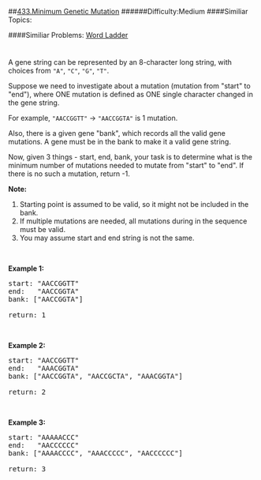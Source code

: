 ##[433.Minimum Genetic Mutation](https://leetcode.com/problems/minimum-genetic-mutation/description/ "433.Minimum Genetic Mutation")
######Difficulty:Medium
####Similiar Topics:

####Similiar Problems:
  [Word Ladder](https://leetcode.com//problems/word-ladder)
<div class="question-description__3U1T" style="padding-top: 10px;"><div><p>A gene string can be represented by an 8-character long string, with choices from <code>"A"</code>, <code>"C"</code>, <code>"G"</code>, <code>"T"</code>.</p>

<p>Suppose we need to investigate about a mutation (mutation from "start" to "end"), where ONE mutation is defined as ONE single character changed in the gene string.</p>

<p>For example, <code>"AACCGGTT"</code> -&gt; <code>"AACCGGTA"</code> is 1 mutation.</p>

<p>Also, there is a given gene "bank", which records all the valid gene mutations. A gene must be in the bank to make it a valid gene string.</p>

<p>Now, given 3 things - start, end, bank, your task is to determine what is the minimum number of mutations needed to mutate from "start" to "end". If there is no such a mutation, return -1.</p>

<p><b>Note:</b></p>

<ol>
	<li>Starting point is assumed to be valid, so it might not be included in the bank.</li>
	<li>If multiple mutations are needed, all mutations during in the sequence must be valid.</li>
	<li>You may assume start and end string is not the same.</li>
</ol>

<p>&#160;</p>

<p><b>Example 1:</b></p>

<pre>start: "AACCGGTT"
end:   "AACCGGTA"
bank: ["AACCGGTA"]

return: 1
</pre>

<p>&#160;</p>

<p><b>Example 2:</b></p>

<pre>start: "AACCGGTT"
end:   "AAACGGTA"
bank: ["AACCGGTA", "AACCGCTA", "AAACGGTA"]

return: 2
</pre>

<p>&#160;</p>

<p><b>Example 3:</b></p>

<pre>start: "AAAAACCC"
end:   "AACCCCCC"
bank: ["AAAACCCC", "AAACCCCC", "AACCCCCC"]

return: 3
</pre>

<p>&#160;</p>
</div></div><div> </div><div> </div><div> </div><div> </div><div> </div><div> </div><div> </div><div> </div><div> </div><div> </div><div> </div><div> </div><div> </div><div> </div><div> </div><div> </div><div> </div><div> </div><div> </div><div> </div><div> </div><div> </div><div> </div><div> </div><div> </div><div> </div><div> </div><div> </div><div> </div><div> </div><div> </div><div> </div><div> </div><div> </div><div> </div><div> </div><div> </div><div> </div><div> </div><div> </div><div> </div><div> </div><div> </div><div> </div><div> </div><div> </div><div> </div><div> </div><div> </div><div> </div><div> </div><div> </div><div> </div><div> </div><div> </div><div> </div><div> </div><div> </div><div> </div><div> </div><div> </div><div> </div><div> </div><div> </div><div> </div><div> </div><div> </div><div> </div><div> </div><div> </div><div> </div><div> </div><div> </div><div> </div><div> </div><div> </div><div> </div><div> </div><div> </div><div> </div><div> </div><div> </div><div> </div><div> </div><div> </div><div> </div><div> </div><div> </div><div> </div><div> </div><div> </div><div> </div><div> </div><div> </div><div> </div><div> </div><div> </div><div> </div><div> </div><div> </div><div> </div><div> </div><div> </div><div> </div><div> </div><div> </div><div> </div><div> </div><div> </div><div> </div><div> </div><div> </div>